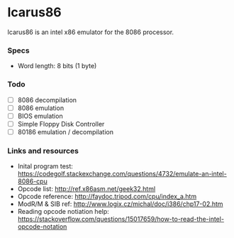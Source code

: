 # Icarus86

Icarus86 is an intel x86 emulator for the 8086 processor.

### Specs
 - Word length: 8 bits (1 byte)
 
### Todo

 - [ ] 8086 decompilation
 - [ ] 8086 emulation
 - [ ] BIOS emulation
 - [ ] Simple Floppy Disk Controller
 - [ ] 80186 emulation / decompilation
 
### Links and resources
 - Inital program test: https://codegolf.stackexchange.com/questions/4732/emulate-an-intel-8086-cpu
 - Opcode list: http://ref.x86asm.net/geek32.html
 - Opcode reference: http://faydoc.tripod.com/cpu/index_a.htm
 - ModR/M & SIB ref: http://www.logix.cz/michal/doc/i386/chp17-02.htm
 - Reading opcode notiation help: https://stackoverflow.com/questions/15017659/how-to-read-the-intel-opcode-notation